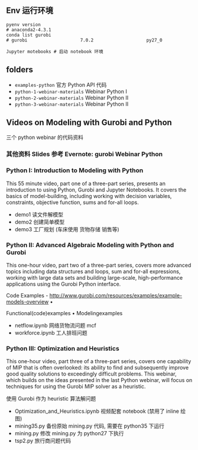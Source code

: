 ## Env 运行环境
```
pyenv version
# anaconda2-4.3.1
conda list gurobi
# gurobi                    7.0.2                    py27_0

Jupyter motebooks # 启动 notebook 环境
```

## folders
* `examples-python` 官方 Python API 代码
* `python-1-webinar-materials` Webinar Python I
* `python-2-webinar-materials` Webinar Python II
* `python-3-webinar-materials` Webinar Python II

## Videos on Modeling with Gurobi and Python

三个 python webinar 的代码资料


### 其他资料 Slides 参考 Evernote: gurobi  Webinar  Python

### Python I: Introduction to Modeling with Python

This 55 minute video, part one of a three-part series, presents an introduction to using Python, Gurobi and Jupyter Notebooks. It covers the basics of model-building, including working with decision variables, constraints, objective function, sums and for-all loops.

* demo1 读文件解模型
* demo2 创建简单模型
* demo3 工厂规划 (车床使用 货物存储 销售等)

### Python II: Advanced Algebraic Modeling with Python and Gurobi

This one-hour video, part two of a three-part series, covers more advanced topics including data structures and loops, sum and for-all expressions, working with large data sets and building large-scale, high-performance applications using the Gurobi Python interface.

Code Examples - http://www.gurobi.com/resources/examples/example-models-overview •

Functional(code)examples
 • Modelingexamples

* netflow.ipynb 网络货物流问题 mcf
* workforce.ipynb 工人排班问题

### Python III: Optimization and Heuristics

This one-hour video, part three of a three-part series, covers one capability of MIP that is often overlooked: its ability to find and subsequently improve good quality solutions to exceedingly difficult problems. This webinar, which builds on the ideas presented in the last Python webinar, will focus on techniques for using the Gurobi MIP solver as a heuristic.

使用 Gurobi 作为 heuristic 算法解问题

* Optimization_and_Heuristics.ipynb 视频配套 notebook (禁用了 inline 绘图)
* mining35.py 备份原始 mining.py 代码, 需要在 python35 下运行
* mining.py 修改 mining.py 为 python27 下执行
* tsp2.py 旅行商问题代码
